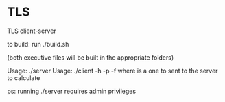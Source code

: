 # TLS
TLS client-server

to build:
run ./build.sh

(both executive files will be built in the appropriate folders)


Usage: ./server <portnum>
Usage: ./client -h <hostname> -p <portnum> -f <file>
where <file> is a one to sent to the server to calculate

ps: running ./server requires admin privileges

